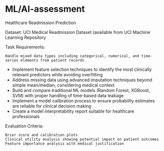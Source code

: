 # ML/AI-assessment


Healthcare Readmission Prediction 

Dataset: UCI Medical Readmission Dataset (available from UCI Machine Learning Repository 

Task Requirements: 

    Handle mixed data types including categorical, numerical, and time-series elements from patient records 

- Implement feature selection techniques to identify the most clinically relevant predictors while avoiding overfitting
- Address missing data using advanced imputation techniques beyond simple mean/median, considering medical context
- Build and compare traditional ML models (Random Forest, XGBoost, SVM) with proper handling of time-based data leakage
- Implement a model calibration process to ensure probability estimates are reliable for clinical decision making
- Create a model interpretability report suitable for healthcare professionals
     

Evaluation Criteria: 

    Brier score and calibration plots
    Clinical utility analysis showing potential impact on patient outcomes
    Feature importance analysis with medical justification
